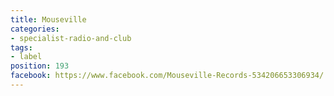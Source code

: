 ```yaml
---
title: Mouseville
categories:
- specialist-radio-and-club
tags:
- label
position: 193
facebook: https://www.facebook.com/Mouseville-Records-534206653306934/
---
```


